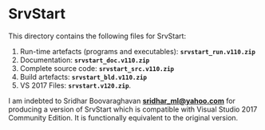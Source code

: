 # SrvStart

This directory contains the following files for SrvStart:

1. Run-time artefacts (programs and executables): **`srvstart_run.v110.zip`**
1. Documentation: **`srvstart_doc.v110.zip`**
1. Complete source code: **`srvstart_src.v110.zip`**
1. Build artefacts: **`srvstart_bld.v110.zip`**
1. VS 2017 Files: **`srvstart.v120.zip`**.

I am indebted to Sridhar Boovaraghavan **<sridhar_ml@yahoo.com>** for producing a version of SrvStart
which is compatible with Visual Studio 2017 Community Edition.
It is functionally equivalent to the original version.

